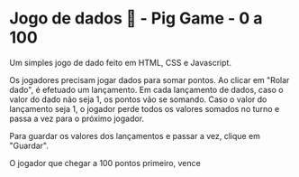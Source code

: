 # Jogo de dados 🎲 - Pig Game - 0 a 100

Um simples jogo de dado feito em HTML, CSS e Javascript. 

Os jogadores precisam jogar dados para somar pontos. Ao clicar em "Rolar dado", é efetuado um lançamento. Em cada lançamento de dados, caso o valor do dado não seja 1, os pontos vão se somando. Caso o valor do lançamento seja 1, o jogador perde todos os valores somados no turno e passa a vez para o próximo jogador. 

Para guardar os valores dos lançamentos e passar a vez, clique em "Guardar". 

O jogador que chegar a 100 pontos primeiro, vence

